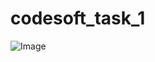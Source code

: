 # codesoft_task_1
![Image](https://github.com/user-attachments/assets/2e1b4fc1-e545-49e9-924d-22e11d66624f)
